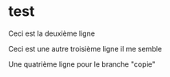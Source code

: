 # test
Ceci est la deuxième ligne

Ceci est une autre troisième ligne il me semble

Une quatrième ligne pour le branche "copie"